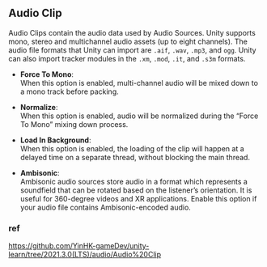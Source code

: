 ## Audio Clip

Audio Clips contain the audio data used by Audio Sources. Unity supports mono, stereo and multichannel audio assets (up to eight channels). The audio file formats that Unity can import are `.aif`, `.wav`, `.mp3`, and `ogg`. Unity can also import tracker modules in the `.xm`, `.mod`, `.it`, and `.s3m` formats.


- **Force To Mono**: \
  When this option is enabled, multi-channel audio will be mixed down to a mono track before packing.

- **Normalize**: \
  When this option is enabled, audio will be normalized during the “Force To Mono” mixing down process.

- **Load In Background**: \
  When this option is enabled, the loading of the clip will happen at a delayed time on a separate thread, without blocking the main thread.

- **Ambisonic**: \
  Ambisonic audio sources store audio in a format which represents a soundfield that can be rotated based on the listener’s orientation. It is useful
  for 360-degree videos and XR applications. Enable this option if your audio file contains Ambisonic-encoded audio.

### ref
https://github.com/YinHK-gameDev/unity-learn/tree/2021.3.0(LTS)/audio/Audio%20Clip
